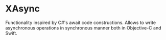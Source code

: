 # XAsync
Functionality inspired by C#'s await code constructions. Allows to write asynchronous operations in synchronous manner both in Objective-C and Swift.
